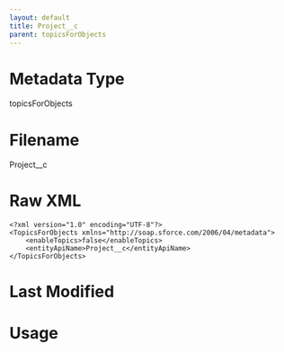 ```yaml
---
layout: default
title: Project__c
parent: topicsForObjects
---
```

# Metadata Type
topicsForObjects


# Filename 
Project__c


# Raw XML
```
<?xml version="1.0" encoding="UTF-8"?>
<TopicsForObjects xmlns="http://soap.sforce.com/2006/04/metadata">
    <enableTopics>false</enableTopics>
    <entityApiName>Project__c</entityApiName>
</TopicsForObjects>
```


# Last Modified


# Usage
